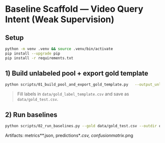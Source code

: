 # Baseline Scaffold — Video Query Intent (Weak Supervision)

## Setup

```bash
python -m venv .venv && source .venv/bin/activate
pip install --upgrade pip
pip install -r requirements.txt
```

## 1) Build unlabeled pool + export gold template

```bash
python scripts/01_build_pool_and_export_gold_template.py   --output_unlabeled data/unlabeled_pool.csv   --export_gold_template data/gold_label_template.csv   --synthetic 600 --sample 5000
```

> Fill labels in `data/gold_label_template.csv` and save as `data/gold_test.csv`.

## 2) Run baselines

```bash
python scripts/02_run_baselines.py --gold data/gold_test.csv --outdir outputs
```

Artifacts: metrics*\*.json, predictions*_.csv, confusion*matrix*_.png
